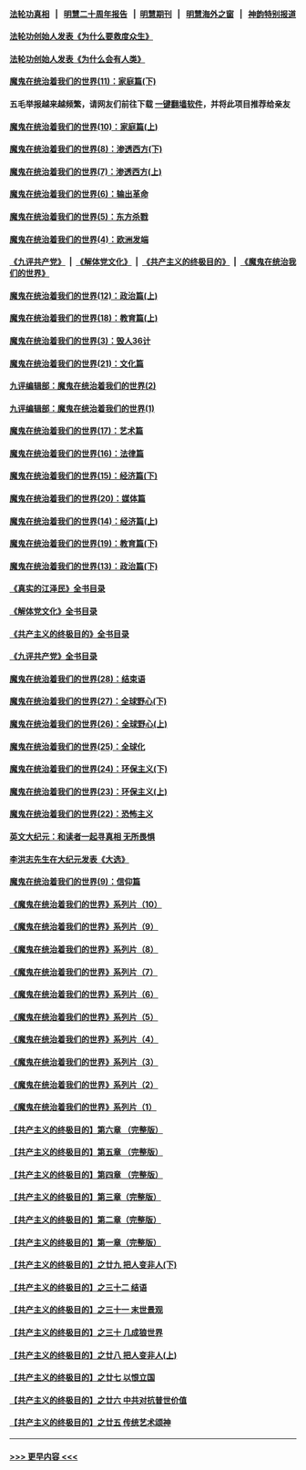 #### [法轮功真相](https://github.com/gfw-breaker/truth/blob/master/README.md?t=0) &nbsp;&nbsp;|&nbsp;&nbsp; [明慧二十周年报告](https://github.com/gfw-breaker/mh-reports/blob/master/README.md?t=0) &nbsp;&nbsp;|&nbsp;&nbsp;[明慧期刊](https://github.com/gfw-breaker/mh-qikan) &nbsp;&nbsp;|&nbsp;&nbsp; [明慧海外之窗](https://github.com/gfw-breaker/mh-news/blob/master/README.md?t=0) &nbsp;&nbsp;|&nbsp;&nbsp; [神韵特别报道](https://github.com/gfw-breaker/mh-news/blob/master/shenyun.md?t=0)
#### [法轮功创始人发表《为什么要救度众生》](../pages/nsc422/n13975246.md?t=04221243) 
#### [法轮功创始人发表《为什么会有人类》](../pages/nsc422/n13912117.md?t=04221243) 
#### [魔鬼在统治着我们的世界(11)：家庭篇(下)](../pages/nsc422/n10440961.md?t=04221243) 
#### 五毛举报越来越频繁，请网友们前往下载 [一键翻墙软件](https://github.com/gfw-breaker/ssr-accounts)，并将此项目推荐给亲友
#### [魔鬼在统治着我们的世界(10)：家庭篇(上)](../pages/nsc422/n10435448.md?t=04221243) 
#### [魔鬼在统治着我们的世界(8)：渗透西方(下)](../pages/nsc422/n10429603.md?t=04221243) 
#### [魔鬼在统治着我们的世界(7)：渗透西方(上)](../pages/nsc422/n10426013.md?t=04221243) 
#### [魔鬼在统治着我们的世界(6)：输出革命](../pages/nsc422/n10421536.md?t=04221243) 
#### [魔鬼在统治着我们的世界(5)：东方杀戮](../pages/nsc422/n10417707.md?t=04221243) 
#### [魔鬼在统治着我们的世界(4)：欧洲发端](../pages/nsc422/n10414890.md?t=04221243) 
#### [《九评共产党》](https://github.com/begood0513/9ping.md/blob/master/README.md) &nbsp;|&nbsp; [《解体党文化》](../../../../jtdwh.md/blob/master/README.md)  &nbsp;|&nbsp; [《共产主义的终极目的》](../../../../gczydzjmd.md/blob/master/README.md) &nbsp;|&nbsp; [《魔鬼在统治我们的世界》](../../../../mgztzwmdsj.md/blob/master/README.md) 
#### [魔鬼在统治着我们的世界(12)：政治篇(上)](../pages/nsc422/n10444576.md?t=04221243) 
#### [魔鬼在统治着我们的世界(18)：教育篇(上)](../pages/nsc422/n10526970.md?t=04221243) 
#### [魔鬼在统治着我们的世界(3)：毁人36计](../pages/nsc422/n10411583.md?t=04221243) 
#### [魔鬼在统治着我们的世界(21)：文化篇](../pages/nsc422/n10597706.md?t=04221243) 
#### [九评编辑部：魔鬼在统治着我们的世界(2)](../pages/nsc422/n10410036.md?t=04221243) 
#### [九评编辑部：魔鬼在统治着我们的世界(1)](../pages/nsc422/n10406825.md?t=04221243) 
#### [魔鬼在统治着我们的世界(17)：艺术篇](../pages/nsc422/n10499093.md?t=04221243) 
#### [魔鬼在统治着我们的世界(16)：法律篇](../pages/nsc422/n10485969.md?t=04221243) 
#### [魔鬼在统治着我们的世界(15)：经济篇(下)](../pages/nsc422/n10469975.md?t=04221243) 
#### [魔鬼在统治着我们的世界(20)：媒体篇](../pages/nsc422/n10586579.md?t=04221243) 
#### [魔鬼在统治着我们的世界(14)：经济篇(上)](../pages/nsc422/n10457370.md?t=04221243) 
#### [魔鬼在统治着我们的世界(19)：教育篇(下)](../pages/nsc422/n10564808.md?t=04221243) 
#### [魔鬼在统治着我们的世界(13)：政治篇(下)](../pages/nsc422/n10448270.md?t=04221243) 
#### [《真实的江泽民》全书目录](../pages/nsc422/n13721399.md?t=04221243) 
#### [《解体党文化》全书目录](../pages/nsc422/n13721157.md?t=04221243) 
#### [《共产主义的终极目的》全书目录](../pages/nsc422/n13721048.md?t=04221243) 
#### [《九评共产党》全书目录](../pages/nsc422/n13708085.md?t=04221243) 
#### [魔鬼在统治着我们的世界(28)：结束语](../pages/nsc422/n10936246.md?t=04221243) 
#### [魔鬼在统治着我们的世界(27)：全球野心(下)](../pages/nsc422/n10928319.md?t=04221243) 
#### [魔鬼在统治着我们的世界(26)：全球野心(上)](../pages/nsc422/n10900318.md?t=04221243) 
#### [魔鬼在统治着我们的世界(25)：全球化](../pages/nsc422/n10788205.md?t=04221243) 
#### [魔鬼在统治着我们的世界(24)：环保主义(下)](../pages/nsc422/n10695307.md?t=04221243) 
#### [魔鬼在统治着我们的世界(23)：环保主义(上)](../pages/nsc422/n10688613.md?t=04221243) 
#### [魔鬼在统治着我们的世界(22)：恐怖主义](../pages/nsc422/n10614727.md?t=04221243) 
#### [英文大纪元：和读者一起寻真相 无所畏惧](../pages/nsc422/n12542027.md?t=04221243) 
#### [李洪志先生在大纪元发表《大选》](../pages/nsc422/n12534746.md?t=04221243) 
#### [魔鬼在统治着我们的世界(9)：信仰篇](../pages/nsc422/n10432159.md?t=04221243) 
#### [《魔鬼在统治着我们的世界》系列片（10）](../pages/nsc422/n12292670.md?t=04221243) 
#### [《魔鬼在统治着我们的世界》系列片（9）](../pages/nsc422/n12290859.md?t=04221243) 
#### [《魔鬼在统治着我们的世界》系列片（8）](../pages/nsc422/n12287445.md?t=04221243) 
#### [《魔鬼在统治着我们的世界》系列片（7）](../pages/nsc422/n12283425.md?t=04221243) 
#### [《魔鬼在统治着我们的世界》系列片（6）](../pages/nsc422/n12282314.md?t=04221243) 
#### [《魔鬼在统治着我们的世界》系列片（5）](../pages/nsc422/n12281419.md?t=04221243) 
#### [《魔鬼在统治着我们的世界》系列片（4）](../pages/nsc422/n12274024.md?t=04221243) 
#### [《魔鬼在统治着我们的世界》系列片（3）](../pages/nsc422/n12271322.md?t=04221243) 
#### [《魔鬼在统治着我们的世界》系列片（2）](../pages/nsc422/n12269049.md?t=04221243) 
#### [《魔鬼在统治着我们的世界》系列片（1）](../pages/nsc422/n12267575.md?t=04221243) 
#### [【共产主义的终极目的】第六章 （完整版）](../pages/nsc422/n11428913.md?t=04221243) 
#### [【共产主义的终极目的】第五章 （完整版）](../pages/nsc422/n11428912.md?t=04221243) 
#### [【共产主义的终极目的】第四章 （完整版）](../pages/nsc422/n11428907.md?t=04221243) 
#### [【共产主义的终极目的】第三章（完整版）](../pages/nsc422/n11428848.md?t=04221243) 
#### [【共产主义的终极目的】第二章（完整版）](../pages/nsc422/n11428831.md?t=04221243) 
#### [【共产主义的终极目的】第一章（完整版）](../pages/nsc422/n11417651.md?t=04221243) 
#### [【共产主义的终极目的】之廿九 把人变非人(下)](../pages/nsc422/n11344140.md?t=04221243) 
#### [【共产主义的终极目的】之三十二 结语](../pages/nsc422/n11360535.md?t=04221243) 
#### [【共产主义的终极目的】之三十一 末世景观](../pages/nsc422/n11351129.md?t=04221243) 
#### [【共产主义的终极目的】之三十 几成狼世界](../pages/nsc422/n11348280.md?t=04221243) 
#### [【共产主义的终极目的】之廿八 把人变非人(上)](../pages/nsc422/n11340492.md?t=04221243) 
#### [【共产主义的终极目的】之廿七 以恨立国](../pages/nsc422/n11336944.md?t=04221243) 
#### [【共产主义的终极目的】之廿六 中共对抗普世价值](../pages/nsc422/n11324785.md?t=04221243) 
#### [【共产主义的终极目的】之廿五 传统艺术颂神](../pages/nsc422/n11296396.md?t=04221243) 

----
#### [ >>> 更早内容 <<< ](../indexes/nsc422-earlier.md)
